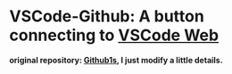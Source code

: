 # VSCode-Github: A button connecting to [VSCode Web](https://vscode.dev/)
**original repository: [Github1s](https://github.com/JackieZheng/Github1s), I just modify a little details.**
